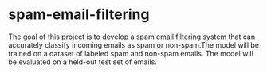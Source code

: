 # spam-email-filtering
The goal of this project is to develop a spam email filtering system that can accurately classify incoming emails as spam or non-spam.The model will be trained on a dataset of labeled spam and non-spam emails. The model will be evaluated on a held-out test set of emails.
